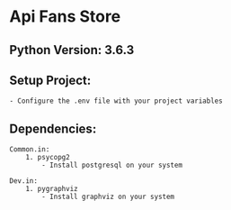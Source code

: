 Api Fans Store
==============


Python Version: 3.6.3
---------------------


Setup Project:
--------------

    - Configure the .env file with your project variables


Dependencies:
-------------


    Common.in:
        1. psycopg2
            - Install postgresql on your system

    Dev.in:
        1. pygraphviz
            - Install graphviz on your system
